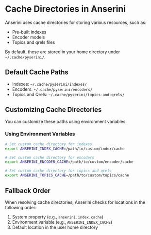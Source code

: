 # Cache Directories in Anserini

Anserini uses cache directories for storing various resources, such as:

- Pre-built indexes
- Encoder models
- Topics and qrels files

By default, these are stored in your home directory under `~/.cache/pyserini/`.

## Default Cache Paths

- Indexes: `~/.cache/pyserini/indexes/`
- Encoders: `~/.cache/pyserini/encoders/`
- Topics and Qrels: `~/.cache/pyserini/topics-and-qrels/`

## Customizing Cache Directories

You can customize these paths using environment variables.

### Using Environment Variables

```sh
# Set custom cache directory for indexes
export ANSERINI_INDEX_CACHE=/path/to/custom/index/cache

# Set custom cache directory for encoders
export ANSERINI_ENCODER_CACHE=/path/to/custom/encoder/cache

# Set custom cache directory for topics and qrels
export ANSERINI_TOPICS_CACHE=/path/to/custom/topics/cache
```

## Fallback Order

When resolving cache directories, Anserini checks for locations in the following order:

1. System property (e.g., `anserini.index.cache`)
2. Environment variable (e.g., `ANSERINI_INDEX_CACHE`)
3. Default location in the user home directory